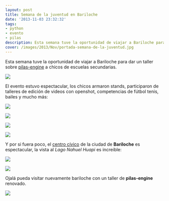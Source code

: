 ```yaml
---
layout: post
title: Semana de la juventud en Bariloche
date: '2013-11-03 23:32:32'
tags:
- python
- evento
- pilas
description: Esta semana tuve la oportunidad de viajar a Bariloche para dar un taller sobre pilas-engine...
cover: /images/2013/Nov/portada-semana-de-la-juventud.jpg
---
```


Esta semana tuve la oportunidad de viajar a Bariloche para dar un taller sobre [pilas-engine](http://www.pilas-engine.com.ar) a chicos de escuelas secundarias.

![](/images/2013/Nov/IMG_05612.jpg)

El evento estuvo espectacular, los chicos armaron stands, participaron de talleres de edición de videos con openshot, competencias de fútbol tenis, bailes y mucho más:

![](/images/2013/Nov/IMG_0580.jpg)

![](/images/2013/Nov/IMG_0585.jpg)

![](/images/2013/Nov/IMG_0590.jpg)

![](/images/2013/Nov/IMG_0542.jpg)


Y por si fuera poco, el [centro cívico](http://es.wikipedia.org/wiki/Centro_C%C3%ADvico_Bariloche) de la ciudad de **Bariloche** es espectacular, la vista al *Lago Nahuel Huapi* es increible:

![](/images/2013/Nov/IMG_0567_JPG.jpg)

![](/images/2013/Nov/IMG_0579_JPG.jpg)


Ojalá pueda visitar nuevamente bariloche con un taller de **pilas-engine** renovado.

![](/images/2013/Nov/IMG_0606_JPG.jpg)
